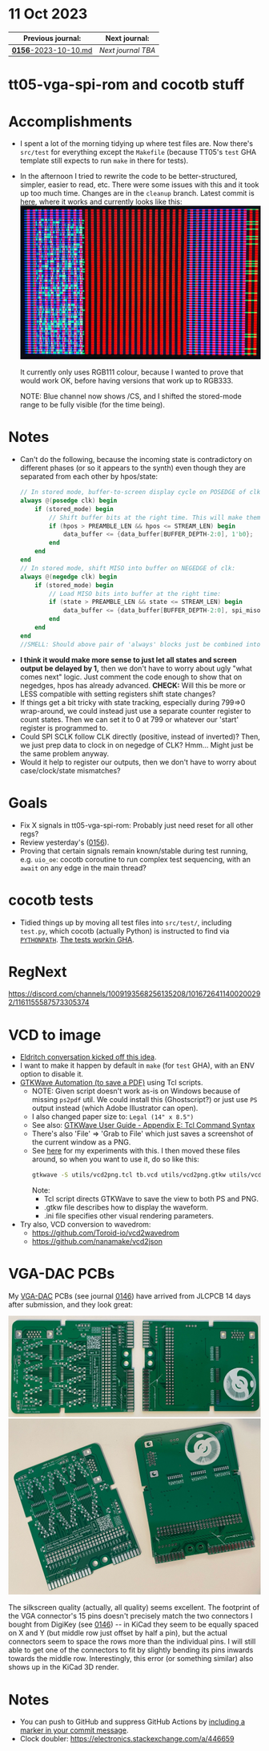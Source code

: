 # 11 Oct 2023

| Previous journal: | Next journal: |
|-|-|
| [**0156**-2023-10-10.md](./0156-2023-10-10.md) | *Next journal TBA* |

# tt05-vga-spi-rom and cocotb stuff

# Accomplishments

*   I spent a lot of the morning tidying up where test files are. Now there's `src/test` for everything except the `Makefile` (because TT05's `test` GHA template still expects to run `make` in there for tests).
*   In the afternoon I tried to rewrite the code to be better-structured, simpler, easier to read, etc. There were some issues with this and it took up too much time. Changes are in the `cleanup` branch. Latest commit is [here](https://github.com/algofoogle/tt05-vga-spi-rom/commit/af0e55d52a1fee50719f7365844b2536dbfe3c11), where it works and currently looks like this:
    ![Latest output from tt05-vga-spi-rom](./i/0157-cleanup.jpg)

    It currently only uses RGB111 colour, because I wanted to prove that would work OK, before having versions that work up to RGB333.

    NOTE: Blue channel now shows /CS, and I shifted the stored-mode range to be fully visible (for the time being).

# Notes

*   Can't do the following, because the incoming state is contradictory on different phases (or so it appears to the synth) even though they are separated from each other by hpos/state:
    ```verilog
    // In stored mode, buffer-to-screen display cycle on POSEDGE of clk:
    always @(posedge clk) begin
        if (stored_mode) begin
            // Shift buffer bits at the right time. This will make them appear on screen.
            if (hpos > PREAMBLE_LEN && hpos <= STREAM_LEN) begin
                data_buffer <= {data_buffer[BUFFER_DEPTH-2:0], 1'b0};
            end
        end
    end
    // In stored mode, shift MISO into buffer on NEGEDGE of clk:
    always @(negedge clk) begin
        if (stored_mode) begin
            // Load MISO bits into buffer at the right time:
            if (state > PREAMBLE_LEN && state <= STREAM_LEN) begin
                data_buffer <= {data_buffer[BUFFER_DEPTH-2:0], spi_miso};
            end
        end
    end
    //SMELL: Should above pair of 'always' blocks just be combined into @(clk) ?
    ```
*   **I think it would make more sense to just let all states and screen output be delayed by 1,** then we don't have to worry about ugly "what comes next" logic. Just comment the code enough to show that on negedges, hpos has already advanced. **CHECK:** Will this be more or LESS compatible with setting registers shift state changes?
*   If things get a bit tricky with state tracking, especially during 799=>0 wrap-around, we could instead just use a separate counter register to count states. Then we can set it to 0 at 799 or whatever our 'start' register is programmed to.
*   Could SPI SCLK follow CLK directly (positive, instead of inverted)? Then, we just prep data to clock in on negedge of CLK? Hmm... Might just be the same problem anyway.
*   Would it help to register our outputs, then we don't have to worry about case/clock/state mismatches?


# Goals

*   Fix X signals in tt05-vga-spi-rom: Probably just need reset for all other regs?
*   Review yesterday's ([0156](./0156-2023-10-10.md)).
*   Proving that certain signals remain known/stable during test running, e.g. `uio_oe`: cocotb coroutine to run complex test sequencing, with an `await` on any edge in the main thread?


# cocotb tests

*   Tidied things up by moving all test files into `src/test/`, including `test.py`, which cocotb (actually Python) is instructed to find via [`PYTHONPATH`](https://github.com/algofoogle/tt05-vga-spi-rom/blob/5ba4134521c13ea8ac9d2a38b946651ae9f7ab79/src/Makefile#L21-L23). [The tests workin GHA](https://github.com/algofoogle/tt05-vga-spi-rom/actions/runs/6477184376).


# RegNext

https://discord.com/channels/1009193568256135208/1016726411400200292/1161155587573305374


# VCD to image

*   [Eldritch conversation kicked off this idea](https://discord.com/channels/1009193568256135208/1023600305407008868/1142514886304342157).
*   I want to make it happen by default in `make` (for `test` GHA), with an ENV option to disable it.
*   [GTKWave Automation (to save a PDF)](https://ughe.github.io/2018/11/13/gtkwave-automation) using Tcl scripts.
    *   NOTE: Given script doesn't work as-is on Windows because of missing `ps2pdf` util. We could install this (Ghostscript?) or just use `PS` output instead (which Adobe Illustrator can open).
    *   I also changed paper size to: `Legal (14" x 8.5")`
    *   See also: [GTKWave User Guide - Appendix E: Tcl Command Syntax](https://gtkwave.sourceforge.net/gtkwave.pdf#page=117&zoom=100,76,206)
    *   There's also 'File' => 'Grab to File' which just saves a screenshot of the current window as a PNG.
    *   See [here](https://github.com/algofoogle/tt05-vga-spi-rom/commit/158a5a0d7550ee5ad040af42a8ad8d0f67f6e489) for my experiments with this. I then moved these files around, so when you want to use it, do so like this:
        ```bash
        gtkwave -S utils/vcd2png.tcl tb.vcd utils/vcd2png.gtkw utils/vcd2png.ini
        ```
        Note:
        *   Tcl script directs GTKWave to save the view to both PS and PNG.
        *   .gtkw file describes how to display the waveform.
        *   .ini file specifies other visual rendering parameters.
*   Try also, VCD conversion to wavedrom:
    *   https://github.com/Toroid-io/vcd2wavedrom
    *   https://github.com/nanamake/vcd2json


# VGA-DAC PCBs

My [VGA-DAC] PCBs (see journal [0146]) have arrived from JLCPCB 14 days after submission, and they look great:

![VGA-DAC PCB front and back, straight](./i/0157-vga-dac-pcb-1.png)
![VGA-DAC PCB front and back, angled](./i/0157-vga-dac-pcb-2.png)

The silkscreen quality (actually, all quality) seems excellent. The footprint of the VGA connector's 15 pins doesn't precisely match the two connectors I bought from DigiKey (see [0146]) -- in KiCad they seem to be equally spaced on X and Y (but middle row just offset by half a pin), but the actual connectors seem to space the rows more than the individual pins. I will still able to get one of the connectors to fit by slightly bending its pins inwards towards the middle row. Interestingly, this error (or something similar) also shows up in the KiCad 3D render.


# Notes

*   You can push to GitHub and suppress GitHub Actions by [including a marker in your commit message](https://docs.github.com/en/actions/managing-workflow-runs/skipping-workflow-runs).
*   Clock doubler: https://electronics.stackexchange.com/a/446659

[VGA-DAC]: https://github.com/algofoogle/sandpit/tree/master/fpga/VGA-DAC
[0146]: ./0146-2023-09-26.md
